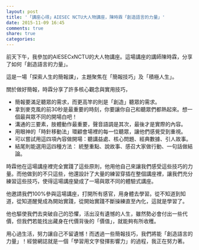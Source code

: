 ```yaml
---
layout: post
title: '「講座心得」AIESEC NCTU大人物講座，陳時霖「創造語言的力量」'
date: 2015-11-09 16:45
comments: true
share: true
categories: 
---
```

前天下午，我參加的AIESECxNCTU的大人物講座。這場講座的講師陳時霖，分享了如何「創造語言的力量」。

這是一場「探索人生的簡報課」，主題聚焦在「簡報技巧」及「積極人生」。

關於做好簡報，時霖分享了許多核心觀念與實用技巧，

- 簡報要滿足聽眾的需求，而更高竿的則是「創造」聽眾的需求。
- 拿到麥克風的前30秒是最重要的時刻，你要讓你自己和聽眾們都熱起來。想一個最與眾不同的開場白吧！
- 溝通的三要素，肢體動作最重要，聲音語調是其次，最後才是實際的內容。
- 用眼神的「時針移動法」環顧會場裡的每一位聽眾，讓他們感覺受到重視。
- 可以嘗試用這四項內容做開場：聽講益處、核心問題、經典數據、引人故事。
- 結尾則能選用這四種方法： 統整重點、說故事、感召大家做行動、一句話做結論。

<!-- more -->

時霖他在這場講座裡完全實踐了這些原則，他用他自己來讓我們感受這些技巧的力量。而他做到的不只這些，他還設計了大量的練習穿插在整個講座裡，讓我們充分練習這些技巧，使得這場講座變成了一場與眾不同的體驗式講座。

他邀請我們100%參與這場講座，打開所有感官，用身體去學習。從不知道到知道，從知道醒覺成為開始實踐，從開始實踐不斷操練直至內化，這就是學習了。

他也驅使我們去突破自己的恐懼，活出沒有遺憾的人生，雖然勢必會付出一些代價，但我們若能找出藏身在代價背後的「價值」，就能夠有所收穫。

用心過生活，努力讓自己不留遺憾！而透過一些簡報技巧，我們將能「創造語言的力量」！經營網誌就是一個「學習用文字發揮影響力」的過程，我正在努力著。
